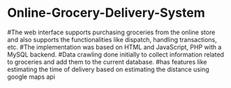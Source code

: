 # Online-Grocery-Delivery-System
#The web interface supports purchasing groceries from the online store and also supports the functionalities like dispatch, handling transactions, etc. 
#The implementation was based on HTML and JavaScript, PHP with a MySQL backend.
#Data crawling done initially to collect information related to groceries and add them to the current database.
#has features like estimating the time of delivery based on estimating the distance using google maps api
